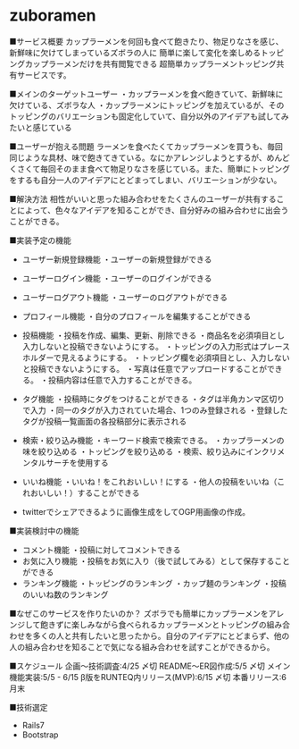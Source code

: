 # zuboramen
■サービス概要
カップラーメンを何回も食べて飽きたり、物足りなさを感じ、新鮮味に欠けてしまっているズボラの人に
簡単に楽して変化を楽しめるトッピングカップラーメンだけを共有閲覧できる
超簡単カップラーメントッピング共有サービスです。

■メインのターゲットユーザー
・カップラーメンを食べ飽きていて、新鮮味に欠けている、ズボラな人
・カップラーメンにトッピングを加えているが、そのトッピングのバリエーションも固定化していて、自分以外のアイデアも試してみたいと感じている

■ユーザーが抱える問題
ラーメンを食べたくてカップラーメンを買うも、毎回同じような具材、味で飽きてきている。なにかアレンジしようとするが、めんどくさくて毎回そのまま食べて物足りなさを感じている。また、簡単にトッピングをするも自分一人のアイデアにとどまってしまい、バリエーションが少ない。

■解決方法
相性がいいと思った組み合わせをたくさんのユーザーが共有することによって、色々なアイデアを知ることができ、自分好みの組み合わせに出会うことができる。

■実装予定の機能
  - ユーザー新規登録機能
    ・ユーザーの新規登録ができる

  - ユーザーログイン機能
    ・ユーザーのログインができる

  - ユーザーログアウト機能
    ・ユーザーのログアウトができる

  - プロフィール機能
    ・自分のプロフィールを編集することができる

  - 投稿機能
    ・投稿を作成、編集、更新、削除できる
    ・商品名を必須項目とし入力しないと投稿できないようにする。
    ・トッピングの入力形式はプレースホルダーで見えるようにする。
    ・トッピング欄を必須項目とし、入力しないと投稿できないようにする。
    ・写真は任意でアップロードすることができる。
    ・投稿内容は任意で入力することができる。

  - タグ機能
    ・投稿時にタグをつけることができる
    ・タグは半角カンマ区切りで入力
    ・同一のタグが入力されていた場合、1つのみ登録される
    ・登録したタグが投稿一覧画面の各投稿部分に表示される

  - 検索・絞り込み機能
    ・キーワード検索で検索できる。
    ・カップラーメンの味を絞り込める
    ・トッピングを絞り込める
    ・検索、絞り込みにインクリメンタルサーチを使用する

  - いいね機能
    ・いいね！をこれおいしい！にする
    ・他人の投稿をいいね（これおいしい！）することができる

  - twitterでシェアできるように画像生成をしてOGP用画像の作成。

■実装検討中の機能
- コメント機能
  ・投稿に対してコメントできる
- お気に入り機能
  ・投稿をお気に入り（後で試してみる）として保存することができる
- ランキング機能
  ・トッピングのランキング
  ・カップ麺のランキング
  ・投稿のいいね数のランキング

■なぜこのサービスを作りたいのか？
ズボラでも簡単にカップラーメンをアレンジして飽きずに楽しみながら食べられるカップラーメンとトッピングの組み合わせを多くの人と共有したいと思ったから。自分のアイデアにとどまらず、他の人の組み合わせを知ることで気になる組み合わせを試すことができるから。

■スケジュール
企画〜技術調査:4/25 〆切
README〜ER図作成:5/5 〆切
メイン機能実装:5/5 - 6/15
β版をRUNTEQ内リリース(MVP):6/15 〆切
本番リリース:6月末

■技術選定
- Rails7
- Bootstrap